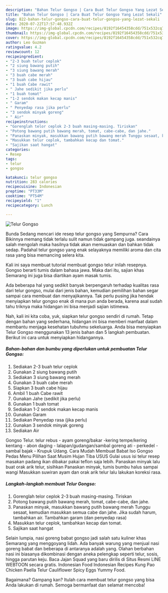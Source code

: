 ```yaml
---
description: "Bahan Telur Gongso | Cara Buat Telur Gongso Yang Lezat Sekali"
title: "Bahan Telur Gongso | Cara Buat Telur Gongso Yang Lezat Sekali"
slug: 822-bahan-telur-gongso-cara-buat-telur-gongso-yang-lezat-sekali
date: 2020-07-22T17:57:48.932Z
image: https://img-global.cpcdn.com/recipes/8192f16454358cdd/751x532cq70/telur-gongso-foto-resep-utama.jpg
thumbnail: https://img-global.cpcdn.com/recipes/8192f16454358cdd/751x532cq70/telur-gongso-foto-resep-utama.jpg
cover: https://img-global.cpcdn.com/recipes/8192f16454358cdd/751x532cq70/telur-gongso-foto-resep-utama.jpg
author: Leo Guzman
ratingvalue: 4.2
reviewcount: 12
recipeingredient:
- "2-3 buah telur ceplok"
- "2 siung bawang putih"
- "3 siung bawang merah"
- "3 buah cabe merah"
- "3 buah cabe hijau"
- "1 buah Cabe rawit"
- " Jahe sedikit jika perlu"
- "1 buah tomat"
- "1-2 sendok makan kecap manis"
- " Garam"
- " Penyedap rasa jika perlu"
- "3 sendok minyak goreng"
- " Air"
recipeinstructions:
- "Gorenglah telor ceplok 2-3 buah masing-masing. Tiriskan"
- "Potong bawang putih bawang merah, tomat, cabe-cabe, dan jahe."
- "Panaskan minyak, masukkan bawang putih bawang merah Tunggu sesaat, kemudian masukkan semua cabe dan jahe. Jika sudah harum, tambahkan air. Tambahkan garam (dan penyedap rasa)"
- "Masukkan telur ceplok, tambahkan kecap dan tomat."
- "Sajikan saat hangat"
categories:
- Resep
tags:
- telur
- gongso

katakunci: telur gongso 
nutrition: 283 calories
recipecuisine: Indonesian
preptime: "PT33M"
cooktime: "PT54M"
recipeyield: "1"
recipecategory: Lunch

---
```



![Telur Gongso](https://img-global.cpcdn.com/recipes/8192f16454358cdd/751x532cq70/telur-gongso-foto-resep-utama.jpg)

Bunda Sedang mencari ide resep telur gongso yang Sempurna? Cara Bikinnya memang tidak terlalu sulit namun tidak gampang juga. seandainya salah mengolah maka hasilnya tidak akan memuaskan dan bahkan tidak sedap. Padahal telur gongso yang enak selayaknya memiliki aroma dan cita rasa yang bisa memancing selera kita.

Kali ini saya membuat tutorial membuat gongso telur inilah resepnya. Gongso berarti tumis dalam bahasa jawa. Maka dari itu, sajian khas Semarang ini juga bisa diartikan ayam masak tumis.

Ada beberapa hal yang sedikit banyak berpengaruh terhadap kualitas rasa dari telur gongso, mulai dari jenis bahan, kemudian pemilihan bahan segar sampai cara membuat dan menyajikannya. Tak perlu pusing jika hendak menyiapkan telur gongso enak di mana pun anda berada, karena asal sudah tahu triknya maka hidangan ini bisa menjadi sajian istimewa.


Nah, kali ini kita coba, yuk, siapkan telur gongso sendiri di rumah. Tetap dengan bahan yang sederhana, hidangan ini bisa memberi manfaat dalam membantu menjaga kesehatan tubuhmu sekeluarga. Anda bisa menyiapkan Telur Gongso menggunakan 13 jenis bahan dan 5 langkah pembuatan. Berikut ini cara untuk menyiapkan hidangannya.

<!--inarticleads1-->

##### Bahan-bahan dan bumbu yang diperlukan untuk pembuatan Telur Gongso:

1. Sediakan 2-3 buah telur ceplok
1. Gunakan 2 siung bawang putih
1. Sediakan 3 siung bawang merah
1. Gunakan 3 buah cabe merah
1. Siapkan 3 buah cabe hijau
1. Ambil 1 buah Cabe rawit
1. Gunakan  Jahe (sedikit jika perlu)
1. Gunakan 1 buah tomat
1. Sediakan 1-2 sendok makan kecap manis
1. Gunakan  Garam
1. Sediakan  Penyedap rasa (jika perlu)
1. Gunakan 3 sendok minyak goreng
1. Sediakan  Air


Gongso Telur. telur rebus - ayam goreng/bakar -kering tempe/kering kentang - abon daging - lalapan/gudangan/sambal goreng ati - perkedel - sambal bajak - Krupuk Udang. Cara Mudah Membuat Babat Iso Gongso Pedas Menu Pilihan Saat Musim Hujan Tiba USUS Gulai usus isi telur resep masakan padang ikan dibakar pakai teflon saja lebih. Panaskan minyak lalu buat orak arik telur, sisihkan Panaskan minyak, tumis bumbu halus sampai wangi Masukkan suwiran ayam dan orak arik telur lalu lakukan koreksi rasa. 

<!--inarticleads2-->

##### Langkah-langkah membuat Telur Gongso:

1. Gorenglah telor ceplok 2-3 buah masing-masing. Tiriskan
1. Potong bawang putih bawang merah, tomat, cabe-cabe, dan jahe.
1. Panaskan minyak, masukkan bawang putih bawang merah Tunggu sesaat, kemudian masukkan semua cabe dan jahe. Jika sudah harum, tambahkan air. Tambahkan garam (dan penyedap rasa)
1. Masukkan telur ceplok, tambahkan kecap dan tomat.
1. Sajikan saat hangat


Selain lumpia, nasi goreng babat gongso jadi salah satu kuliner khas Semarang yang menggoyang lidah. Ada banyak warung yang menjual nasi goreng babat dan beberapa di antaranya adalah yang. Olahan berbahan nasi ini biasanya dikombinasi dengan aneka pelengkap seperti telur, sosis, hingga parutan keju. Baca Jajan Squad yang baru dirilis di Situs Resmi LINE WEBTOON secara gratis. Indonesian Food Indonesian Recipes Kung Pao Chicken Paella Telur Cauliflower Spicy Eggs Yummy Food. 

Bagaimana? Gampang kan? Itulah cara membuat telur gongso yang bisa Anda lakukan di rumah. Semoga bermanfaat dan selamat mencoba!
